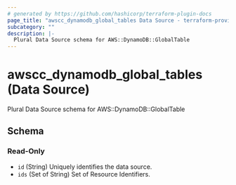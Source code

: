 ```yaml
---
# generated by https://github.com/hashicorp/terraform-plugin-docs
page_title: "awscc_dynamodb_global_tables Data Source - terraform-provider-awscc"
subcategory: ""
description: |-
  Plural Data Source schema for AWS::DynamoDB::GlobalTable
---
```


# awscc_dynamodb_global_tables (Data Source)

Plural Data Source schema for AWS::DynamoDB::GlobalTable



<!-- schema generated by tfplugindocs -->
## Schema

### Read-Only

- `id` (String) Uniquely identifies the data source.
- `ids` (Set of String) Set of Resource Identifiers.



